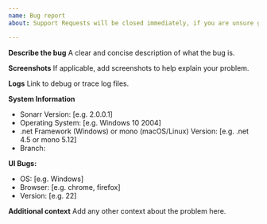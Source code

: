 ```yaml
---
name: Bug report
about: Support Requests will be closed immediately, if you are unsure go to our IRC, Forums, Reddit, or Discord first. Exceptions do not mean you found a bug!

---
```


**Describe the bug**
A clear and concise description of what the bug is.

**Screenshots**
If applicable, add screenshots to help explain your problem.

**Logs**
Link to debug or trace log files.

**System Information**

 - Sonarr Version: [e.g. 2.0.0.1]
 - Operating System: [e.g. Windows 10 2004]
 - .net Framework (Windows) or mono (macOS/Linux) Version: [e.g. .net 4.5 or mono 5.12]
 - Branch:

**UI Bugs:**
 - OS: [e.g. Windows]
 - Browser: [e.g. chrome, firefox]
 - Version: [e.g. 22]

**Additional context**
Add any other context about the problem here.

